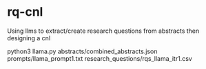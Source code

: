 # rq-cnl

Using llms to extract/create research questions from abstracts then designing a cnl

python3 llama.py abstracts/combined_abstracts.json prompts/llama_prompt1.txt research_questions/rqs_llama_itr1.csv
